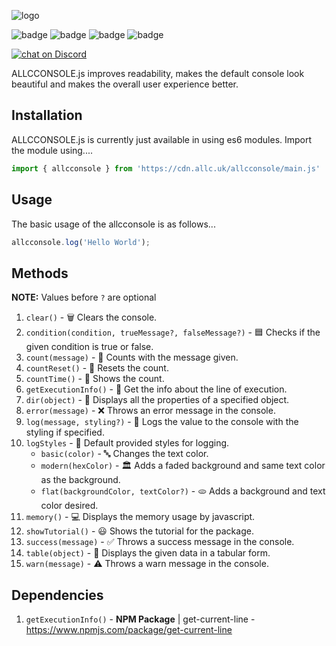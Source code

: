 ![logo](https://i.imgur.com/jkpX6Ta.png)

![badge](https://img.shields.io/github/package-json/v/violaterz/allcconsole) ![badge](https://img.shields.io/github/license/violaterz/allcconsole)  ![badge](https://img.shields.io/github/last-commit/violaterz/allcconsole) ![badge](https://img.shields.io/github/issues/violaterz/allcconsole)
<p>
   <a href="https://discord.gg/PWGjZp45rg">
   <img src="https://img.shields.io/discord/943805190543384586?logo=discord"
      alt="chat on Discord"></a>
<p>
ALLCCONSOLE.js improves readability, makes the default console look beautiful and makes the overall user experience better.

## Installation
ALLCCONSOLE.js is currently just available in using es6 modules. Import the module using....
```javascript
import { allcconsole } from 'https://cdn.allc.uk/allcconsole/main.js'
```

## Usage
The basic usage of the allcconsole is as follows... 
```javascript
allcconsole.log('Hello World');
```
## Methods
**NOTE:** Values before `?` are optional
1. `clear()` - 🗑️ Clears the console.
2. `condition(condition, trueMessage?, falseMessage?)` - 🟦 Checks if the given condition is true or false.
3. `count(message)` - 🔢 Counts with the message given.
4. `countReset()` - 🔢 Resets the count.
5. `countTime()` - 🔢 Shows the count.
6. `getExecutionInfo()` - 🔗 Get the info about the line of execution.
7. `dir(object)` - 📂 Displays all the properties of a specified object.
8. `error(message)` - ❌ Throws an error message in the console.
9. `log(message, styling?)` - 📃 Logs the value to the console with the styling if specified.
10. `logStyles` - 🤩 Default provided styles for logging. 
    * `basic(color)` - 🔤 Changes the text color.
    * `modern(hexColor)` - 🏛️ Adds a faded background and same text color as the background.
    * `flat(backgroundColor, textColor?)` - 🫓 Adds a background and text color desired. 
11. `memory()` - 💻 Displays the memory usage by javascript.
12. `showTutorial()` - 😃 Shows the tutorial for the package.
13. `success(message)` - ✅ Throws a success message in the console.
14. `table(object)` - 📶 Displays the given data in a tabular form.
15. `warn(message)` - ⚠️ Throws a warn message in the console.

## Dependencies

1. `getExecutionInfo()` -  **NPM Package** | get-current-line - https://www.npmjs.com/package/get-current-line
